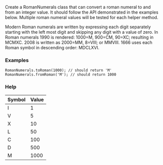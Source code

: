Create a RomanNumerals class that can convert a roman numeral to and from an
integer value. It should follow the API demonstrated in the examples below.
Multiple roman numeral values will be tested for each helper method.

Modern Roman numerals are written by expressing each digit separately starting
with the left most digit and skipping any digit with a value of zero. In Roman
numerals 1990 is rendered: 1000=M, 900=CM, 90=XC; resulting in MCMXC. 2008 is
written as 2000=MM, 8=VIII; or MMVIII. 1666 uses each Roman symbol in
descending order: MDCLXVI.

### Examples

```
RomanNumerals.toRoman(1000); // should return 'M'
RomanNumerals.fromRoman('M'); // should return 1000
```

### Help

| Symbol  | Value           
| --- |---|
| I	| 1
| V	| 5
| X	| 10
| L	| 50
| C	| 100
| D	| 500
| M	| 1000
